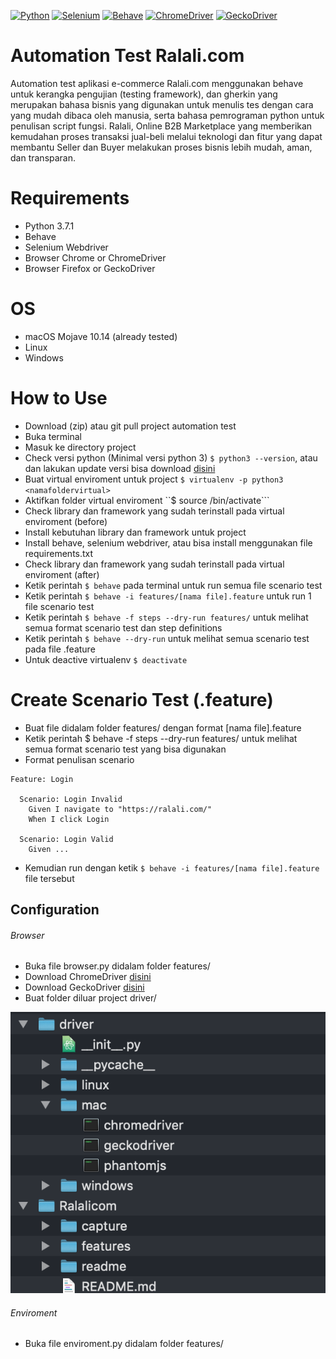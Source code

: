 [![Python](https://img.shields.io/badge/Python-3.7.1-yellow.svg)](https://www.python.org/)
[![Selenium](https://img.shields.io/badge/Selenium%20Webdriver-3.141.0-green.svg)](http://www.seleniumhq.org/)
[![Behave](https://img.shields.io/badge/behave-1.2.6-blue.svg)](https://behave.readthedocs.io/en/latest/)
[![ChromeDriver](https://img.shields.io/badge/ChromeDriver-2.45-red.svg)](http://chromedriver.chromium.org/downloads)
[![GeckoDriver](https://img.shields.io/badge/GeckoDriver-v0.23.0-orange.svg)](https://github.com/mozilla/geckodriver/releases)

# Automation Test Ralali.com
Automation test aplikasi e-commerce Ralali.com menggunakan behave untuk kerangka pengujian (testing framework), dan gherkin yang merupakan bahasa bisnis yang digunakan untuk menulis tes dengan cara yang mudah dibaca oleh manusia, serta bahasa pemrograman python untuk penulisan script fungsi. Ralali, Online B2B Marketplace yang memberikan kemudahan proses transaksi jual-beli melalui teknologi dan fitur yang dapat membantu Seller dan Buyer melakukan proses bisnis lebih mudah, aman, dan transparan.

# Requirements
- Python 3.7.1
- Behave
- Selenium Webdriver
- Browser Chrome or ChromeDriver
- Browser Firefox or GeckoDriver

# OS
- macOS Mojave 10.14 (already tested)
- Linux
- Windows

# How to Use
- Download (zip) atau git pull project automation test
- Buka terminal
- Masuk ke directory project
- Check versi python (Minimal versi python 3) ```$ python3 --version```, atau dan lakukan update versi bisa download [disini](https://www.python.org/downloads/)
- Buat virtual enviroment untuk project ```$ virtualenv -p python3 <namafoldervirtual>```
- Aktifkan folder virtual enviroment ``$ source <namafoldervirtual>/bin/activate```
- Check library dan framework yang sudah terinstall pada virtual enviroment (before)
- Install kebutuhan library dan framework untuk project
- Install behave, selenium webdriver, atau bisa install menggunakan file requirements.txt
- Check library dan framework yang sudah terinstall pada virtual enviroment (after)
- Ketik perintah ```$ behave``` pada terminal untuk run semua file scenario test
- Ketik perintah ```$ behave -i features/[nama file].feature``` untuk run 1 file scenario test
- Ketik perintah ```$ behave -f steps --dry-run features/``` untuk melihat semua format scenario test dan step definitions
- Ketik perintah ```$ behave --dry-run``` untuk melihat semua scenario test pada file .feature
- Untuk deactive virtualenv ```$ deactivate```

# Create Scenario Test (.feature)
- Buat file didalam folder features/ dengan format [nama file].feature
- Ketik perintah $ behave -f steps --dry-run features/ untuk melihat semua format scenario test yang bisa digunakan
- Format penulisan scenario

```gherkin
Feature: Login

  Scenario: Login Invalid
    Given I navigate to "https://ralali.com/"
    When I click Login

  Scenario: Login Valid
    Given ...
```

- Kemudian run dengan ketik ```$ behave -i features/[nama file].feature``` file tersebut

## Configuration
###### Browser
- Buka file browser.py didalam folder features/
- Download ChromeDriver [disini](http://chromedriver.chromium.org/downloads)
- Download GeckoDriver [disini](https://github.com/mozilla/geckodriver/releases)
- Buat folder diluar project driver/

![Browser Configuration](readme/readme2.png)

###### Enviroment
- Buka file enviroment.py didalam folder features/
